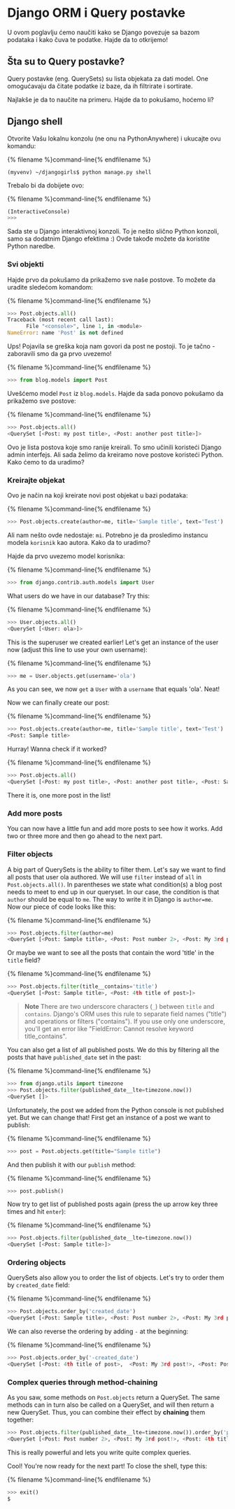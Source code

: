 # Django ORM i Query postavke

U ovom poglavlju ćemo naučiti kako se Django povezuje sa bazom podataka i kako čuva te podatke. Hajde da to otkrijemo!

## Šta su to Query postavke?

Query postavke (eng. QuerySets) su lista objekata za dati model. One omogućavaju da čitate podatke iz baze, da ih filtrirate i sortirate.

Najlakše je da to naučite na primeru. Hajde da to pokušamo, hoćemo li?

## Django shell

Otvorite Vašu lokalnu konzolu (ne onu na PythonAnywhere) i ukucajte ovu komandu:

{% filename %}command-line{% endfilename %}

    (myvenv) ~/djangogirls$ python manage.py shell
    

Trebalo bi da dobijete ovo:

{% filename %}command-line{% endfilename %}

```python
(InteractiveConsole)
>>>
```

Sada ste u Django interaktivnoj konzoli. To je nešto slično Python konzoli, samo sa dodatnim Django efektima :) Ovde takođe možete da koristite Python naredbe.

### Svi objekti

Hajde prvo da pokušamo da prikažemo sve naše postove. To možete da uradite sledećom komandom:

{% filename %}command-line{% endfilename %}

```python
>>> Post.objects.all()
Traceback (most recent call last):
      File "<console>", line 1, in <module>
NameError: name 'Post' is not defined
```

Ups! Pojavila se greška koja nam govori da post ne postoji. To je tačno - zaboravili smo da ga prvo uvezemo!

{% filename %}command-line{% endfilename %}

```python
>>> from blog.models import Post
```

Uvešćemo model `Post` iz `blog.models`. Hajde da sada ponovo pokušamo da prikažemo sve postove:

{% filename %}command-line{% endfilename %}

```python
>>> Post.objects.all()
<QuerySet [<Post: my post title>, <Post: another post title>]>
```

Ovo je lista postova koje smo ranije kreirali. To smo učinili koristeći Django admin interfejs. Ali sada želimo da kreiramo nove postove koristeći Python. Kako ćemo to da uradimo?

### Kreirajte objekat

Ovo je način na koji kreirate novi post objekat u bazi podataka:

{% filename %}command-line{% endfilename %}

```python
>>> Post.objects.create(author=me, title='Sample title', text='Test')
```

Ali nam nešto ovde nedostaje: `mi`. Potrebno je da prosledimo instancu modela `korisnik` kao autora. Kako da to uradimo?

Hajde da prvo uvezemo model korisnika:

{% filename %}command-line{% endfilename %}

```python
>>> from django.contrib.auth.models import User
```

What users do we have in our database? Try this:

{% filename %}command-line{% endfilename %}

```python
>>> User.objects.all()
<QuerySet [<User: ola>]>
```

This is the superuser we created earlier! Let's get an instance of the user now (adjust this line to use your own username):

{% filename %}command-line{% endfilename %}

```python
>>> me = User.objects.get(username='ola')
```

As you can see, we now `get` a `User` with a `username` that equals 'ola'. Neat!

Now we can finally create our post:

{% filename %}command-line{% endfilename %}

```python
>>> Post.objects.create(author=me, title='Sample title', text='Test')
<Post: Sample title>
```

Hurray! Wanna check if it worked?

{% filename %}command-line{% endfilename %}

```python
>>> Post.objects.all()
<QuerySet [<Post: my post title>, <Post: another post title>, <Post: Sample title>]>
```

There it is, one more post in the list!

### Add more posts

You can now have a little fun and add more posts to see how it works. Add two or three more and then go ahead to the next part.

### Filter objects

A big part of QuerySets is the ability to filter them. Let's say we want to find all posts that user ola authored. We will use `filter` instead of `all` in `Post.objects.all()`. In parentheses we state what condition(s) a blog post needs to meet to end up in our queryset. In our case, the condition is that `author` should be equal to `me`. The way to write it in Django is `author=me`. Now our piece of code looks like this:

{% filename %}command-line{% endfilename %}

```python
>>> Post.objects.filter(author=me)
<QuerySet [<Post: Sample title>, <Post: Post number 2>, <Post: My 3rd post!>, <Post: 4th title of post>]>
```

Or maybe we want to see all the posts that contain the word 'title' in the `title` field?

{% filename %}command-line{% endfilename %}

```python
>>> Post.objects.filter(title__contains='title')
<QuerySet [<Post: Sample title>, <Post: 4th title of post>]>
```

> **Note** There are two underscore characters (`_`) between `title` and `contains`. Django's ORM uses this rule to separate field names ("title") and operations or filters ("contains"). If you use only one underscore, you'll get an error like "FieldError: Cannot resolve keyword title_contains".

You can also get a list of all published posts. We do this by filtering all the posts that have `published_date` set in the past:

{% filename %}command-line{% endfilename %}

```python
>>> from django.utils import timezone
>>> Post.objects.filter(published_date__lte=timezone.now())
<QuerySet []>
```

Unfortunately, the post we added from the Python console is not published yet. But we can change that! First get an instance of a post we want to publish:

{% filename %}command-line{% endfilename %}

```python
>>> post = Post.objects.get(title="Sample title")
```

And then publish it with our `publish` method:

{% filename %}command-line{% endfilename %}

```python
>>> post.publish()
```

Now try to get list of published posts again (press the up arrow key three times and hit `enter`):

{% filename %}command-line{% endfilename %}

```python
>>> Post.objects.filter(published_date__lte=timezone.now())
<QuerySet [<Post: Sample title>]>
```

### Ordering objects

QuerySets also allow you to order the list of objects. Let's try to order them by `created_date` field:

{% filename %}command-line{% endfilename %}

```python
>>> Post.objects.order_by('created_date')
<QuerySet [<Post: Sample title>, <Post: Post number 2>, <Post: My 3rd post!>, <Post: 4th title of post>]>
```

We can also reverse the ordering by adding `-` at the beginning:

{% filename %}command-line{% endfilename %}

```python
>>> Post.objects.order_by('-created_date')
<QuerySet [<Post: 4th title of post>,  <Post: My 3rd post!>, <Post: Post number 2>, <Post: Sample title>]>
```

### Complex queries through method-chaining

As you saw, some methods on `Post.objects` return a QuerySet. The same methods can in turn also be called on a QuerySet, and will then return a new QuerySet. Thus, you can combine their effect by **chaining** them together:

```python
>>> Post.objects.filter(published_date__lte=timezone.now()).order_by('published_date')
<QuerySet [<Post: Post number 2>, <Post: My 3rd post!>, <Post: 4th title of post>, <Post: Sample title>]>
```

This is really powerful and lets you write quite complex queries.

Cool! You're now ready for the next part! To close the shell, type this:

{% filename %}command-line{% endfilename %}

```python
>>> exit()
$
```